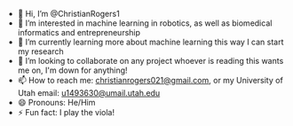 - 👋 Hi, I’m @ChristianRogers1
- 👀 I’m interested in machine learning in robotics, as well as biomedical informatics and entrepreneurship
- 🌱 I’m currently learning more about machine learning this way I can start my research
- 💞️ I’m looking to collaborate on any project whoever is reading this wants me on, I'm down for anything!
- 📫 How to reach me: christianrogers021@gmail.com, or my University of Utah email: u1493630@umail.utah.edu
- 😄 Pronouns: He/Him
- ⚡ Fun fact: I play the viola!

<!---
ChristianRogers1/ChristianRogers1 is a ✨ special ✨ repository because its `README.md` (this file) appears on your GitHub profile.
You can click the Preview link to take a look at your changes.
--->
